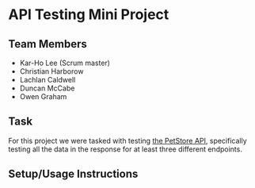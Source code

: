 # API Testing Mini Project

## Team Members

- Kar-Ho Lee (Scrum master)
- Christian Harborow
- Lachlan Caldwell
- Duncan McCabe
- Owen Graham

## Task

For this project we were tasked with testing [the PetStore API](https://petstore3.swagger.io/), specifically testing all the data in the response for at least three different endpoints.

## Setup/Usage Instructions